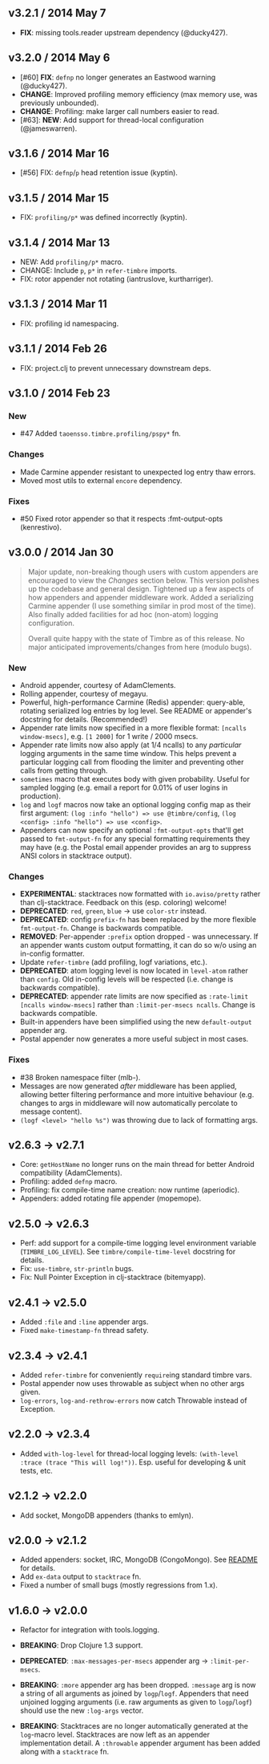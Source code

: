 ## v3.2.1 / 2014 May 7

 * **FIX**: missing tools.reader upstream dependency (@ducky427).


## v3.2.0 / 2014 May 6

 * [#60] **FIX**: `defnp` no longer generates an Eastwood warning (@ducky427).
 * **CHANGE**: Improved profiling memory efficiency (max memory use, was previously unbounded).
 * **CHANGE**: Profiling: make larger call numbers easier to read.
 * [#63]: **NEW**: Add support for thread-local configuration (@jameswarren).


## v3.1.6 / 2014 Mar 16

 * [#56] FIX: `defnp`/`p` head retention issue (kyptin).


## v3.1.5 / 2014 Mar 15

 * FIX: `profiling/p*` was defined incorrectly (kyptin).


## v3.1.4 / 2014 Mar 13

 * NEW: Add `profiling/p*` macro.
 * CHANGE: Include `p`, `p*` in `refer-timbre` imports.
 * FIX: rotor appender not rotating (iantruslove, kurtharriger).


## v3.1.3 / 2014 Mar 11

 * FIX: profiling id namespacing.


## v3.1.1 / 2014 Feb 26

 * FIX: project.clj to prevent unnecessary downstream deps.


## v3.1.0 / 2014 Feb 23

### New

 * #47 Added `taoensso.timbre.profiling/pspy*` fn.

### Changes

 * Made Carmine appender resistant to unexpected log entry thaw errors.
 * Moved most utils to external `encore` dependency.

### Fixes

 * #50 Fixed rotor appender so that it respects :fmt-output-opts (kenrestivo).


## v3.0.0 / 2014 Jan 30

> Major update, non-breaking though users with custom appenders are encouraged to view the _Changes_ section below. This version polishes up the codebase and general design. Tightened up a few aspects of how appenders and appender middleware work. Added a serializing Carmine appender (I use something similar in prod most of the time). Also finally added facilities for ad hoc (non-atom) logging configuration.
>
> Overall quite happy with the state of Timbre as of this release. No major anticipated improvements/changes from here (modulo bugs).

### New

 * Android appender, courtesy of AdamClements.
 * Rolling appender, courtesy of megayu.
 * Powerful, high-performance Carmine (Redis) appender: query-able, rotating serialized log entries by log level. See README or appender's docstring for details. (Recommended!)
 * Appender rate limits now specified in a more flexible format: `[ncalls window-msecs]`, e.g. `[1 2000]` for 1 write / 2000 msecs.
 * Appender rate limits now also apply (at 1/4 ncalls) to any _particular_ logging arguments in the same time window. This helps prevent a particular logging call from flooding the limiter and preventing other calls from getting through.
 * `sometimes` macro that executes body with given probability. Useful for sampled logging (e.g. email a report for 0.01% of user logins in production).
 * `log` and `logf` macros now take an optional logging config map as their first argument: `(log :info "hello") => use @timbre/config`, `(log <config> :info "hello") => use <config>`.
 * Appenders can now specify an optional `:fmt-output-opts` that'll get passed to `fmt-output-fn` for any special formatting requirements they may have (e.g. the Postal email appender provides an arg to suppress ANSI colors in stacktrace output).

### Changes

 * **EXPERIMENTAL**: stacktraces now formatted with `io.aviso/pretty` rather than clj-stacktrace. Feedback on this (esp. coloring) welcome!
 * **DEPRECATED**: `red`, `green`, `blue` -> use `color-str` instead.
 * **DEPRECATED**: config `prefix-fn` has been replaced by the more flexible `fmt-output-fn`. Change is backwards compatible.
 * **REMOVED**: Per-appender `:prefix` option dropped - was unnecessary. If an appender wants custom output formatting, it can do so w/o using an in-config formatter.
 * Update `refer-timbre` (add profiling, logf variations, etc.).
 * **DEPRECATED**: atom logging level is now located in `level-atom` rather than `config`. Old in-config levels will be respected (i.e. change is backwards compatible).
 * **DEPRECATED**: appender rate limits are now specified as `:rate-limit [ncalls window-msecs]` rather than `:limit-per-msecs ncalls`. Change is backwards compatible.
 * Built-in appenders have been simplified using the new `default-output` appender arg.
 * Postal appender now generates a more useful subject in most cases.

### Fixes

 * #38 Broken namespace filter (mlb-).
 * Messages are now generated _after_ middleware has been applied, allowing better filtering performance and more intuitive behaviour (e.g. changes to args in middleware will now automatically percolate to message content).
 * `(logf <level> "hello %s")` was throwing due to lack of formatting args.


## v2.6.3 → v2.7.1
  * Core: `getHostName` no longer runs on the main thread for better Android compatibility (AdamClements).
  * Profiling: added `defnp` macro.
  * Profiling: fix compile-time name creation: now runtime (aperiodic).
  * Appenders: added rotating file appender (mopemope).


## v2.5.0 → v2.6.3
  * Perf: add support for a compile-time logging level environment variable (`TIMBRE_LOG_LEVEL`). See `timbre/compile-time-level` docstring for details.
  * Fix: `use-timbre`, `str-println` bugs.
  * Fix: Null Pointer Exception in clj-stacktrace (bitemyapp).


## v2.4.1 → v2.5.0
  * Added `:file` and `:line` appender args.
  * Fixed `make-timestamp-fn` thread safety.


## v2.3.4 → v2.4.1
  * Added `refer-timbre` for conveniently `require`ing standard timbre vars.
  * Postal appender now uses throwable as subject when no other args given.
  * `log-errors`, `log-and-rethrow-errors` now catch Throwable instead of Exception.


## v2.2.0 → v2.3.4
  * Added `with-log-level` for thread-local logging levels: `(with-level :trace (trace "This will log!"))`. Esp. useful for developing & unit tests, etc.


## v2.1.2 → v2.2.0
  * Add socket, MongoDB appenders (thanks to emlyn).


## v2.0.0 → v2.1.2
  * Added appenders: socket, IRC, MongoDB (CongoMongo). See [README](https://github.com/ptaoussanis/timbre#built-in-appenders) for details.
  * Add `ex-data` output to `stacktrace` fn.
  * Fixed a number of small bugs (mostly regressions from 1.x).


## v1.6.0 → v2.0.0
  * Refactor for integration with tools.logging.
  * **BREAKING**: Drop Clojure 1.3 support.
  * **DEPRECATED**: `:max-messages-per-msecs` appender arg -> `:limit-per-msecs`.

  * **BREAKING**: `:more` appender arg has been dropped. `:message` arg is now a string of all arguments as joined by `logp`/`logf`. Appenders that need unjoined logging arguments (i.e. raw arguments as given to `logp`/`logf`) should use the new `:log-args` vector.

  * **BREAKING**: Stacktraces are no longer automatically generated at the `log`-macro level. Stacktraces are now left as an appender implementation detail. A `:throwable` appender argument has been added along with a `stacktrace` fn.
